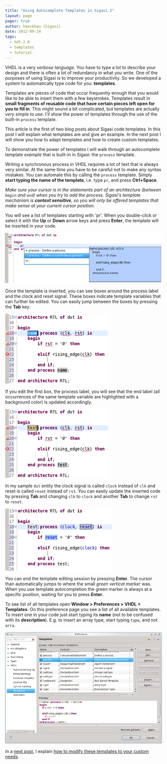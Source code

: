 ```yaml
---
title: "Using Autocomplete Templates in Sigasi 2"
layout: page 
pager: true
author: heeckhau (Sigasi)
date: 2012-09-24
tags: 
  - hdt-2.0
  - templates
  - tutorial
---
```


VHDL is a very *verbose language*. You have to type a lot to describe
your design and there is often a lot of redundancy in what you write.
One of the purposes of using Sigasi is to improve your productivity. So
we developed a system to automatically type code for you: **templates**.

Templates are pieces of code that occur frequently enough that you would
like to be able to insert them with a few keystrokes. Templates result
in **small fragments of reusable code that have certain pieces left open
for you to fill in**.
This might sound a bit complicated, but templates are actually *very
simple to use*. I'll show the power of templates through the use of the
built-in `process` template.

This article is the first of two blog posts about Sigasi code templates.
In this post I will explain what templates are and give an example. In
the next post I will show you how to adapt templates and how to create
custom templates.

To demonstrate the power of templates I will walk through an
autocomplete template *example* that is built-in in Sigasi: the
`process` template.

Writing a synchronous process in VHDL requires a lot of text that is
always very similar. At the same time you have to be careful not to make
any syntax mistakes. You can automate this by calling the `process`
template. Simply **start typing the name of the template**, i.e. type
`pr`, and press **Ctrl+Space**.

*Make sure your cursor is in the statements part of an architecture
(between `begin` and `end`) when you try to add the process. Sigasi's
template mechanism is **context sensitive**, so you will only be offered
templates that make sense at your current cursor position.*

You will see a list of templates starting with 'pr'. When you
double-click or select it with the **Up** or **Down** arrow keys and
press **Enter**, the template will be inserted in your code.

![](images/template_1.png)

Once the template is inserted, you can see boxes around the process
label and the clock and reset signal. These boxes indicate template
variables that can further be edited. You can easily jump between the
boxes by pressing the **Tab** key.

![](images/template_2.png)

If you edit the first box, the process label, you will see that the end
label (all occurrences of the same template variable are highlighted
with a background color) is updated accordingly.

![](images/template_3.png)

In my sample `dut` entity the clock signal is called `clock` instead of
`clk` and reset is called `reset` instead of `rst`. You can easily
update the inserted code by pressing **Tab** and changing `clk` to
`clock` and another **Tab** to change `rst` to `reset`.

![](images/template_4.png)

You can end the template editing session by pressing **Enter**. The
cursor than automatically jumps to where the small *green vertical
marker* was. When you use template autocompletion the green marker is
always at a specific position, waiting for you to press **Enter**.

To see list of all templates open **Window &gt; Preferences &gt; VHDL
&gt; Templates**. On this preference page you see a list of all
available templates. To insert one in your code just start typing its
**name** (not to be confused with its **description**). E.g. to insert
an array type, start typing `type`, and not `arra`.

![](images/templates_preferences_process.png)

In a [next post](http://www.sigasi.com/node/1753), I explain [how to modify these templates to your custom needs](http://www.sigasi.com/node/1753).
